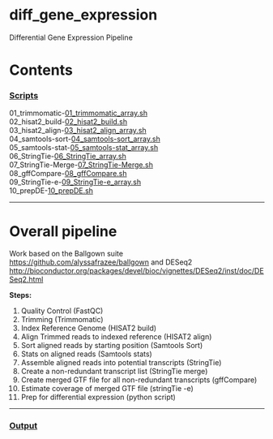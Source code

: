 # diff_gene_expression
 Differential Gene Expression Pipeline

# Contents

### [Scripts](S4/Scripts/)
01_trimmomatic-[01_trimmomatic_array.sh](S4/scripts/01_trimmomatic_array.sh) \
02_hisat2_build-[02_hisat2_build.sh](S4/scripts/02_hisat2_build.sh) \
03_hisat2_align-[03_hisat2_align_array.sh](S4/scripts/03_hisat2_align_array.sh) \
04_samtools-sort-[04_samtools-sort_array.sh](S4/scripts/04_samtools-sort_array.sh) \
05_samtools-stat-[05_samtools-stat_array.sh](S4/scripts/05_samtools-stat_array.sh) \
06_StringTie-[06_StringTie_array.sh](S4/scripts/06_StringTie_array.sh) \
07_StringTie-Merge-[07_StringTie-Merge.sh](S4/scripts/07_StringTie-Merge.sh) \
08_gffCompare-[08_gffCompare.sh](S4/scripts/08_gffCompare.sh) \
09_StringTie-e-[09_StringTie-e_array.sh](S4/scripts/09_StringTie-e_array.sh) \
10_prepDE-[10_prepDE.sh](S4/scripts/10_prepDE.sh)


------------------------------------------------------------------------------------------------------------------------------

# Overall pipeline

Work based on the Ballgown suite https://github.com/alyssafrazee/ballgown and DESeq2 http://bioconductor.org/packages/devel/bioc/vignettes/DESeq2/inst/doc/DESeq2.html

**Steps:**
1. Quality Control (FastQC)
2. Trimming (Trimmomatic)
3. Index Reference Genome (HISAT2 build)
4. Align Trimmed reads to indexed reference (HISAT2 align)
5. Sort aligned reads by starting position (Samtools Sort)
6. Stats on aligned reads (Samtools stats)
7. Assemble aligned reads into potential transcripts (StringTie)
8. Create a non-redundant transcript list (StringTie merge)
9. Create merged GTF file for all non-redundant transcripts (gffCompare)
10. Estimate coverage of merged GTF file (stringTie -e)
11. Prep for differential expression (python script)

__________________________________________________________________________________________________________________________

### [Output](output/)
